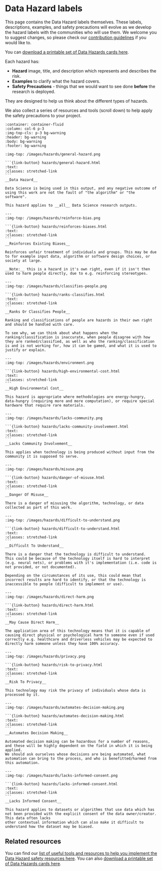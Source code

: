 # Data Hazard labels

This page contains the Data Hazard labels themselves.
These labels, descriptions, examples, and safety precautions will evolve as we develop the hazard labels with the communities who will use them.
We welcome you to suggest changes, so please check our [contribution guidelines](contribute) if you would like to. 

You can [download a printable set of Data Hazards cards here](../_static/DataHazards_PrintableCards.pdf).  

Each hazard has:
- __Hazard__ image, title, and description which represents and describes the risk.
- __Examples__ to clarify what the hazard covers.
- __Safety Precautions__ - things that we would want to see done **before** the research is deployed.

They are designed to help us think about the different types of hazards. 

We also collect a series of resources and tools (scroll down) to help apply the safety precautions to your project.

````{panels}
:container: container-fluid
:column: col-6 p-3
:img-top-cls: p-3 bg-warning
:header: bg-warning
:body: bg-warning 
:footer: bg-warning 

:img-top: /images/hazards/general-hazard.png

```{link-button} hazards/general-hazard.html
:text: 
:classes: stretched-link
```
__Data Hazard__

Data Science is being used in this output, and any negative outcome of using this work are not the fault of "the algorithm" or "the software". 

This hazard applies to __all__ Data Science research outputs.

---
:img-top: /images/hazards/reinforce-bias.png

```{link-button} hazards/reinforces-biases.html
:text: 
:classes: stretched-link
```
__Reinforces Existing Biases__

Reinforces unfair treatment of individuals and groups. This may be due to for example input data, algorithm or software design choices, or society at large. 

__Note:__ this is a hazard in it's own right, even if it isn't then used to harm people directly, due to e.g. reinforcing stereotypes.

---
:img-top: /images/hazards/classifies-people.png

```{link-button} hazards/ranks-classifies.html
:text: 
:classes: stretched-link
``` 
__Ranks Or Classifies People__

Ranking and classifications of people are hazards in their own right and should be handled with care.

To see why, we can think about what happens when the ranking/classification is inaccurate, when people disagree with how they are ranked/classified, as well as who the ranking/classification is and is not working for, how it can be gamed, and what it is used to justify or explain.

---
:img-top: /images/hazards/environment.png

```{link-button} hazards/high-environmental-cost.html
:text: 
:classes: stretched-link
``` 
__High Environmental Cost__

This hazard is appropriate where methodologies are energy-hungry, data-hungry (requiring more and more computation), or require special hardware that require rare materials. 

---
:img-top: /images/hazards/lacks-community.png

```{link-button} hazards/lacks-community-involvement.html
:text: 
:classes: stretched-link
``` 
__Lacks Community Involvement__

This applies when technology is being produced without input from the community it is supposed to serve.

---
:img-top: /images/hazards/misuse.png

```{link-button} hazards/danger-of-misuse.html
:text: 
:classes: stretched-link
``` 
__Danger Of Misuse__

There is a danger of misusing the algorithm, technology, or data collected as part of this work.

---
:img-top: /images/hazards/difficult-to-understand.png

```{link-button} hazards/difficult-to-understand.html
:text: 
:classes: stretched-link
``` 
__Difficult To Understand__

There is a danger that the technology is difficult to understand. 
This could be because of the technology itself is hard to interpret (e.g. neural nets), or problems with it's implementation (i.e. code is not provided, or not documented).

Depending on the circumstances of its use, this could mean that incorrect results are hard to identify, or that the technology is inaccessible to people (difficult to implement or use).

---
:img-top: /images/hazards/direct-harm.png

```{link-button} hazards/direct-harm.html
:text: 
:classes: stretched-link
``` 
__May Cause Direct Harm__

The application area of this technology means that it is capable of causing direct physical or psychological harm to someone even if used correctly e.g. healthcare and driverless vehicles may be expected to directly harm someone unless they have 100% accuracy.

---
:img-top: /images/hazards/privacy.png

```{link-button} hazards/risk-to-privacy.html
:text: 
:classes: stretched-link
``` 
__Risk To Privacy__

This technology may risk the privacy of individuals whose data is processed by it. 

---
:img-top: /images/hazards/automates-decision-making.png

```{link-button} hazards/automates-decision-making.html
:text: 
:classes: stretched-link
``` 
__Automates Decision Making__

Automated decision making can be hazardous for a number of reasons, and these will be highly dependent on the field in which it is being applied. 
We should ask ourselves whose decisions are being automated, what automation can bring to the process, and who is benefitted/harmed from this automation. 

---
:img-top: /images/hazards/lacks-informed-consent.png

```{link-button} hazards/lacks-informed-consent.html
:text: 
:classes: stretched-link
``` 
__Lacks Informed Consent__

This hazard applies to datasets or algorithms that use data which has not been provided with the explicit consent of the data owner/creator. This data often lacks
other contextual information which can also make it difficult to understand how the dataset may be biased.

````

## Related resources

You can find our [list of useful tools and resources to help you implement the Data Hazard safety resources here](tools). 
You can also [download a printable set of Data Hazards cards here](../_static/DataHazards_PrintableCards.pdf).  

